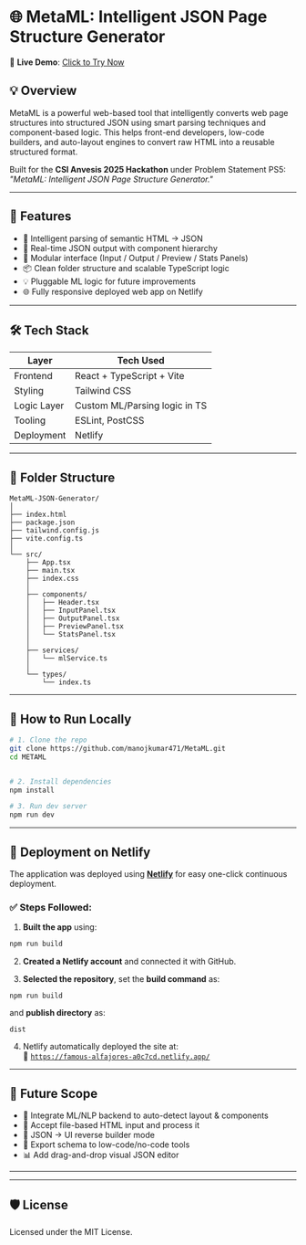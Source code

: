 # 🌐 MetaML: Intelligent JSON Page Structure Generator

🔗 **Live Demo**: [Click to Try Now](https://famous-alfajores-a0c7cd.netlify.app/)

## 💡 Overview

MetaML is a powerful web-based tool that intelligently converts web page structures into structured JSON using smart parsing techniques and component-based logic. This helps front-end developers, low-code builders, and auto-layout engines to convert raw HTML into a reusable structured format.

Built for the **CSI Anvesis 2025 Hackathon** under Problem Statement PS5: *"MetaML: Intelligent JSON Page Structure Generator."*

---

## 🚀 Features

- 🧠 Intelligent parsing of semantic HTML → JSON
- 🧾 Real-time JSON output with component hierarchy
- 🧩 Modular interface (Input / Output / Preview / Stats Panels)
- 📦 Clean folder structure and scalable TypeScript logic
- 💡 Pluggable ML logic for future improvements
- 🌐 Fully responsive deployed web app on Netlify

---

## 🛠️ Tech Stack

| Layer       | Tech Used                     |
|-------------|-------------------------------|
| Frontend    | React + TypeScript + Vite     |
| Styling     | Tailwind CSS                  |
| Logic Layer | Custom ML/Parsing logic in TS |
| Tooling     | ESLint, PostCSS               |
| Deployment  | Netlify                       |

---

## 📁 Folder Structure

```
MetaML-JSON-Generator/
│
├── index.html
├── package.json
├── tailwind.config.js
├── vite.config.ts
│
└── src/
    ├── App.tsx
    ├── main.tsx
    ├── index.css
    │
    ├── components/
    │   ├── Header.tsx
    │   ├── InputPanel.tsx
    │   ├── OutputPanel.tsx
    │   ├── PreviewPanel.tsx
    │   └── StatsPanel.tsx
    │
    ├── services/
    │   └── mlService.ts
    │
    └── types/
        └── index.ts
```

---

## 🧪 How to Run Locally

```bash
# 1. Clone the repo
git clone https://github.com/manojkumar471/MetaML.git
cd METAML


# 2. Install dependencies
npm install

# 3. Run dev server
npm run dev
```

---

## 🚀 Deployment on Netlify

The application was deployed using [**Netlify**](https://www.netlify.com/) for easy one-click continuous deployment.

### ✅ Steps Followed:

1. **Built the app** using:
```bash
npm run build
```

2. **Created a Netlify account** and connected it with GitHub.

3. **Selected the repository**, set the **build command** as:
```
npm run build
```
and **publish directory** as:
```
dist
```

4. Netlify automatically deployed the site at:  
🔗 [`https://famous-alfajores-a0c7cd.netlify.app/`](https://famous-alfajores-a0c7cd.netlify.app/)

---

## 🔮 Future Scope

- 🧠 Integrate ML/NLP backend to auto-detect layout & components
- 🧾 Accept file-based HTML input and process it
- 🔄 JSON → UI reverse builder mode
- 🔗 Export schema to low-code/no-code tools
- 📊 Add drag-and-drop visual JSON editor

---



---

## 🛡️ License

Licensed under the MIT License.



